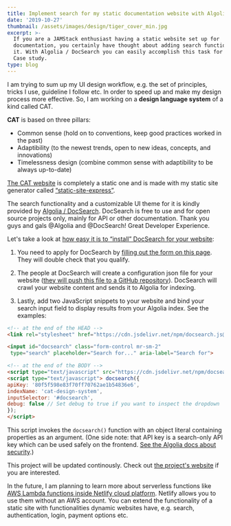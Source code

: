 ```yaml
---
title: Implement search for my static documentation website with Algolia / DocSearch
date: '2019-10-27'
thumbnail: /assets/images/design/tiger_cover_min.jpg
excerpt: >-
  If you are a JAMStack enthusiast having a static website set up for
  documentation, you certainly have thought about adding search functionality to
  it. With Algolia / DocSearch you can easily accomplish this task for free.
  Case study.
type: blog
---
```

I am trying to sum up my UI design workflow, e.g. the set of principles, tricks I use, guideline I follow etc. In order to speed up and make my design process more effective. So, I am working on a **design language system** of a kind called CAT.

**CAT** is based on three pillars:
- Common sense (hold on to conventions, keep good practices worked in the past)
- Adaptibility (to the newest trends, open to new ideas, concepts, and innovations)
- Timelessness design (combine common sense with adaptibility to be always up-to-date)

[The CAT website](https://cat-design-system.netlify.com/) is completely a static one and is made with my static site generator called [“static-site-express”](https://static-site-express.netlify.com/).

The search functionality and a customizable UI theme for it is kindly provided by [Algolia / DocSearch](https://community.algolia.com/docsearch/). DocSearch is free to use and for open source projects only, mainly for API or other documentation. Thank you guys and gals @Algolia and @DocSearch! Great Developer Experience.

Let's take a look at [how easy it is to “install” DocSearch for your website](https://community.algolia.com/docsearch/how-does-it-work.html#you-apply):

1. You need to apply for DocSearch by [filling out the form on this page](https://community.algolia.com/docsearch/apply.html). They will double check that you qualify.

2. The people at DocSearch will create a configuration json file for your website ([they will push this file to a GitHub repository](https://github.com/algolia/docsearch-configs/blob/master/configs/cat-design-system.json)). DocSearch will crawl your website content and sends it to Algolia for indexing.

3. Lastly, add two JavaScript snippets to your website and bind your search input field to display results from your Algolia index. See the examples:

````html
<!-- at the end of the HEAD -->
<link rel="stylesheet" href="https://cdn.jsdelivr.net/npm/docsearch.js@2/dist/cdn/docsearch.min.css" />
````

````html
<input id="docsearch" class="form-control mr-sm-2"
 type="search" placeholder="Search for..." aria-label="Search for">
````

````html
<!-- at the end of the BODY -->
<script type="text/javascript" src="https://cdn.jsdelivr.net/npm/docsearch.js@2/dist/cdn/docsearch.min.js"></script>
<script type="text/javascript"> docsearch({
apiKey: '80f5f598e83f70ff70762ae1b54836e6',
indexName: 'cat-design-system',
inputSelector: '#docsearch',
debug: false // Set debug to true if you want to inspect the dropdown
});
</script>
````
This script invokes the `docsearch()` function with an object literal containing properties as an argument. (One side note: that API key is a search-only API key which can be used safely on the frontend. [See the Algolia docs about security](https://www.algolia.com/doc/guides/security/api-keys/).)

This project will be updated continously. Check out [the project's website](https://cat-design-system.netlify.com) if you are interested.

In the future, I am planning to learn more about serverless functions like [AWS Lambda functions inside Netlify cloud platform](https://www.netlify.com/products/functions/). Netlify allows you to use them without an AWS account. You can extend the functionality of a static site with functionalities dynamic websites have, e.g. search, authentication, login, payment options etc.
